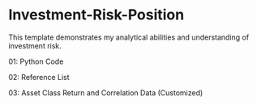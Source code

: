 # Investment-Risk-Position
This template demonstrates my analytical abilities and understanding of investment risk.

01: Python Code

02: Reference List

03: Asset Class Return and Correlation Data (Customized)
